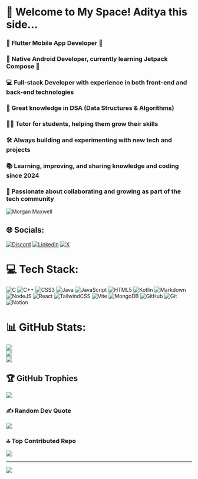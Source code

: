 # 💫 Welcome to My Space! Aditya this side...
### 📱 Flutter Mobile App Developer 💌
### 📱 Native Android Developer, currently learning Jetpack Compose 🚀
### 💻 Full-stack Developer with experience in both front-end and back-end technologies
### 🔎 Great knowledge in DSA (Data Structures & Algorithms)
### 🧑‍🏫 Tutor for students, helping them grow their skills 
### 🛠️ Always building and experimenting with new tech and projects
### 📚 Learning, improving, and sharing knowledge and coding since 2024
### 🌱 Passionate about collaborating and growing as part of the tech community


![Morgan Maxwell](https://github.com/user-attachments/assets/f3b11552-6d60-4184-8717-b7e343f7c45e)

## 🌐 Socials:
[![Discord](https://img.shields.io/badge/Discord-%237289DA.svg?logo=discord&logoColor=white)](https://discord.gg/_yasxh__#13902) [![LinkedIn](https://img.shields.io/badge/LinkedIn-%230077B5.svg?logo=linkedin&logoColor=white)](https://linkedin.com/in/aditya-patanwar) [![X](https://img.shields.io/badge/X-black.svg?logo=X&logoColor=white)](https://x.com/@Patanwar_Adit7x) 

# 💻 Tech Stack:
![C](https://img.shields.io/badge/c-%2300599C.svg?style=flat-square&logo=c&logoColor=white) ![C++](https://img.shields.io/badge/c++-%2300599C.svg?style=flat-square&logo=c%2B%2B&logoColor=white) ![CSS3](https://img.shields.io/badge/css3-%231572B6.svg?style=flat-square&logo=css3&logoColor=white) ![Java](https://img.shields.io/badge/java-%23ED8B00.svg?style=flat-square&logo=openjdk&logoColor=white) ![JavaScript](https://img.shields.io/badge/javascript-%23323330.svg?style=flat-square&logo=javascript&logoColor=%23F7DF1E) ![HTML5](https://img.shields.io/badge/html5-%23E34F26.svg?style=flat-square&logo=html5&logoColor=white) ![Kotlin](https://img.shields.io/badge/kotlin-%237F52FF.svg?style=flat-square&logo=kotlin&logoColor=white) ![Markdown](https://img.shields.io/badge/markdown-%23000000.svg?style=flat-square&logo=markdown&logoColor=white) ![NodeJS](https://img.shields.io/badge/node.js-6DA55F?style=flat-square&logo=node.js&logoColor=white) ![React](https://img.shields.io/badge/react-%2320232a.svg?style=flat-square&logo=react&logoColor=%2361DAFB) ![TailwindCSS](https://img.shields.io/badge/tailwindcss-%2338B2AC.svg?style=flat-square&logo=tailwind-css&logoColor=white) ![Vite](https://img.shields.io/badge/vite-%23646CFF.svg?style=flat-square&logo=vite&logoColor=white) ![MongoDB](https://img.shields.io/badge/MongoDB-%234ea94b.svg?style=flat-square&logo=mongodb&logoColor=white) ![GitHub](https://img.shields.io/badge/github-%23121011.svg?style=flat-square&logo=github&logoColor=white) ![Git](https://img.shields.io/badge/git-%23F05033.svg?style=flat-square&logo=git&logoColor=white) ![Notion](https://img.shields.io/badge/Notion-%23000000.svg?style=flat-square&logo=notion&logoColor=white)
# 📊 GitHub Stats:
![](https://github-readme-stats.vercel.app/api?username=codex-yasxh&theme=vision-friendly-dark&hide_border=false&include_all_commits=true&count_private=true)<br/>
![](https://github-readme-streak-stats.herokuapp.com/?user=codex-yasxh&theme=vision-friendly-dark&hide_border=false)<br/>
![](https://github-readme-stats.vercel.app/api/top-langs/?username=codex-yasxh&theme=vision-friendly-dark&hide_border=false&include_all_commits=true&count_private=true&layout=compact)

## 🏆 GitHub Trophies
![](https://github-profile-trophy.vercel.app/?username=codex-yasxh&theme=one_dark_pro&no-frame=false&no-bg=true&margin-w=4)

### ✍️ Random Dev Quote
![](https://quotes-github-readme.vercel.app/api?type=horizontal&theme=tokyonight)

### 🔝 Top Contributed Repo
![](https://github-contributor-stats.vercel.app/api?username=codex-yasxh&limit=5&theme=tokyonight&combine_all_yearly_contributions=true)

---
[![](https://visitcount.itsvg.in/api?id=codex-yasxh&icon=10&color=13)](https://visitcount.itsvg.in)

<!-- Proudly created with GPRM ( https://gprm.itsvg.in ) -->
